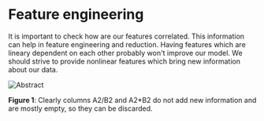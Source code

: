 # Feature engineering

It is important to check how are our features correlated. This information can help in feature engineering and reduction. Having features which are lineary dependent on each other probably won't improve our model. We should strive to provide nonlinear features which bring new information about our data.

![Abstract](https://github.com/hostas/EDA-and-ML-for-Perovskites/blob/master/Graphics/Correlation-of-descriptors.png)

**Figure 1**: Clearly columns A2/B2 and A2*B2 do not add new information and are mostly empty, so they can be discarded.
